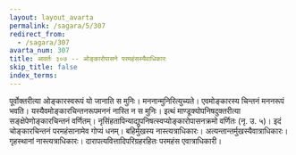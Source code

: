 ```yaml
---
layout: layout_avarta
permalink: /sagara/5/307
redirect_from:
  - /sagara/307
avarta_num: 307
title: आवर्तः ३०७ -- ओङ्कारोपासने परमहंसस्यैवाधिकारः
skip_title: false
index_terms: 
---
```


पूर्वोक्तरीत्या
ओङ्कारस्वरूपं यो जानाति स मुनिः। मननान्मुनिरित्युच्यते। एवमोङ्कारस्य
चिन्तनं मननरूपं भवति। यस्यैवमोङ्कारचिन्तनरूपमननं नास्ति न स मुनिः।
इत्थं माण्डूक्योपनिषदुक्तरीत्या सङ्क्षेपेणोङ्कारचिन्तनं वर्णितम्। नृसिंहतापिन्याद्युपनिषत्स्वप्योङ्कारोपासनक्रमो वर्णितः (नृ. उ. ५)। इदं चोङ्कारचिन्तनं परमहंसानामेव गोप्यं धनम्। बहिर्मुखस्य नास्त्यत्राधिकारः। अत्यन्तान्तर्मुखस्यैवात्राधिकारः। गृहस्थानां नास्त्यत्राधिकारः। दारापत्यवित्तादिपरिग्रहरहितः
परमहंस एवात्राधिकारी।
